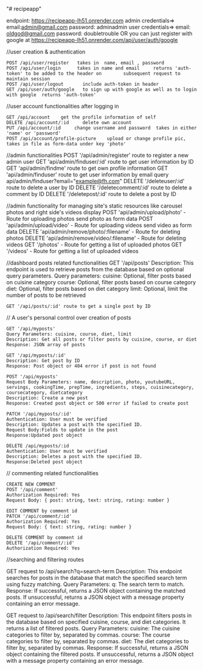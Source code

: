 "# recipeapp" 

endpoint: https://recipeapp-lh51.onrender.com
admin credentials=> email:admin@gmail.com password: adminadmin
user credentials=> email: oldgod@gmail.com  password: doubletrouble   OR you can just register with google at 
https://recipeapp-lh51.onrender.com/api/user/auth/google

//user creation & authentication

    POST /api/user/register   takes in  name, email , password 
    POST /api/user/login      takes in name and email     returns 'auth-token' to be added to the header on        subsequent request to maintain session 
    POST /api/user/logout       include auth-token in header
    GET /api/user/auth/google   to sign up with google as well as to login with google  returns 'auth-token'

//user account functionalities after logging in 

    GET /api/account    get the profile information of self 
    DELETE /api/account/:id     delete own account
    PUT /api/account/:id     change username and password  takes in either 'name' or 'password' 
    POST /api/account/profile-picture    upload or change profile pic, takes in file as form-data under key 'photo'

//admin functionalities
    POST '/api/admin/register' route to register a new admin user
    GET 'api/admin/finduser/:id' route to get user information by ID
    GET 'api/admin/findme' route to get own profile information
    GET 'api/admin/finduser' route to get user information by email query api/admin/finduser?email="example@fh.com"
    DELETE '/deleteuser/:id' route to delete a user by ID
    DELETE '/deletecomment/:id' route to delete a comment by ID
    DELETE '/deletepost/:id' route to delete a post by ID

//admin functionality for managing site's static resources like carousel photos and right side's videos display
    POST 'api/admin/upload/photo' - Route for uploading photos send photo as form data
    POST 'api/admin/upload/video' - Route for uploading videos send video as form data
    DELETE 'api/admin/remove/photo/:filename' - Route for deleting photos
    DELETE 'api/admin/remove/video/:filename' - Route for deleting videos
    GET '/photos' - Route for getting a list of uploaded photos
    GET '/videos' - Route for getting a list of uploaded videos

//dashboard posts related functionalities
    GET '/api/posts'
    Description: This endpoint is used to retrieve posts from the database based on optional query parameters.
    Query parameters:
    cuisine: Optional, filter posts based on cuisine category
    course: Optional, filter posts based on course category
    diet: Optional, filter posts based on diet category
    limit: Optional, limit the number of posts to be retrieved

    GET '/api/posts/:id' route to get a single post by ID

// A user's personal control over creation of posts

    GET '/api/myposts'
    Query Parameters: cuisine, course, diet, limit
    Description: Get all posts or filter posts by cuisine, course, or diet
    Response: JSON array of posts

    GET '/api/myposts/:id'
    Description: Get post by ID
    Response: Post object or 404 error if post is not found

    POST '/api/myposts'
    Request Body Parameters: name, description, photo, youtubeURL, servings, cookingTime, prepTime, ingredients, steps, cuisinecategory, coursecategory, dietcategory
    Description: Create a new post
    Response: Created post object or 500 error if failed to create post

    PATCH '/api/myposts/:id'
    Authentication: User must be verified
    Description: Updates a post with the specified ID.
    Request Body:Fields to update in the post
    Response:Updated post object

    DELETE /api/myposts/:id
    Authentication: User must be verified
    Description: Deletes a post with the specified ID.
    Response:Deleted post object

// commenting related functionalities

    CREATE NEW COMMENT
    POST '/api/comment'
    Authorization Required: Yes
    Request Body: { post: string, text: string, rating: number }

    EDIT COMMENT by comment id
    PATCH '/api/comment/:id'
    Authorization Required: Yes
    Request Body: { text: string, rating: number }

    DELETE COMMENT by comment id
    DELETE '/api/comment/:id'
    Authorization Required: Yes

//searching and filtering routes

GET request to /api/search?q=search-term
    Description: This endpoint searches for posts in the database that match the specified search term using fuzzy matching. 
    Query Parameters:
    q: The search term to match.
    Response:
    If successful, returns a JSON object containing the matched posts.
    If unsuccessful, returns a JSON object with a message property containing an error message.

GET request to /api/search/filter
    Description: This endpoint filters posts in the database based on specified cuisine, course, and diet categories. It returns a list of filtered posts.
    Query Parameters:
    cuisine: The cuisine categories to filter by, separated by commas.
    course: The course categories to filter by, separated by commas.
    diet: The diet categories to filter by, separated by commas.
    Response:
    If successful, returns a JSON object containing the filtered posts.
    If unsuccessful, returns a JSON object with a message property containing an error message.




